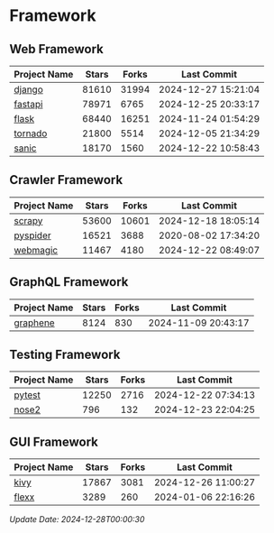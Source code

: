 # Framework

## Web Framework
| Project Name | Stars | Forks | Last Commit |
| ------------ | ----- | ----- | ----------- |
| [django](https://github.com/django/django) | 81610 | 31994 | 2024-12-27 15:21:04 |
| [fastapi](https://github.com/fastapi/fastapi) | 78971 | 6765 | 2024-12-25 20:33:17 |
| [flask](https://github.com/pallets/flask) | 68440 | 16251 | 2024-11-24 01:54:29 |
| [tornado](https://github.com/tornadoweb/tornado) | 21800 | 5514 | 2024-12-05 21:34:29 |
| [sanic](https://github.com/sanic-org/sanic) | 18170 | 1560 | 2024-12-22 10:58:43 |

## Crawler Framework
| Project Name | Stars | Forks | Last Commit |
| ------------ | ----- | ----- | ----------- |
| [scrapy](https://github.com/scrapy/scrapy) | 53600 | 10601 | 2024-12-18 18:05:14 |
| [pyspider](https://github.com/binux/pyspider) | 16521 | 3688 | 2020-08-02 17:34:20 |
| [webmagic](https://github.com/code4craft/webmagic) | 11467 | 4180 | 2024-12-22 08:49:07 |

## GraphQL Framework
| Project Name | Stars | Forks | Last Commit |
| ------------ | ----- | ----- | ----------- |
| [graphene](https://github.com/graphql-python/graphene) | 8124 | 830 | 2024-11-09 20:43:17 |

## Testing Framework
| Project Name | Stars | Forks | Last Commit |
| ------------ | ----- | ----- | ----------- |
| [pytest](https://github.com/pytest-dev/pytest) | 12250 | 2716 | 2024-12-22 07:34:13 |
| [nose2](https://github.com/nose-devs/nose2) | 796 | 132 | 2024-12-23 22:04:25 |

## GUI Framework
| Project Name | Stars | Forks | Last Commit |
| ------------ | ----- | ----- | ----------- |
| [kivy](https://github.com/kivy/kivy) | 17867 | 3081 | 2024-12-26 11:00:27 |
| [flexx](https://github.com/flexxui/flexx) | 3289 | 260 | 2024-01-06 22:16:26 |

*Update Date: 2024-12-28T00:00:30*